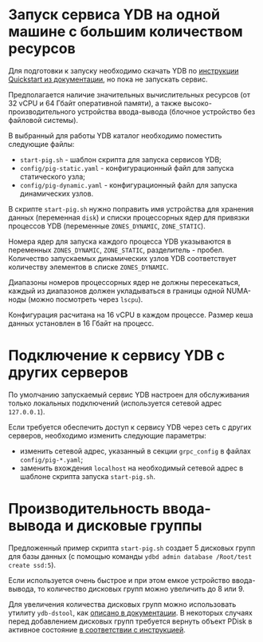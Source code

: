 # Запуск сервиса YDB на одной машине с большим количеством ресурсов

Для подготовки к запуску необходимо скачать YDB по [инструкции Quickstart из документации](https://ydb.tech/ru/docs/getting_started/quickstart), но пока не запускать сервис.

Предполагается наличие значительных вычислительных ресурсов (от 32 vCPU и 64 Гбайт оперативной памяти), а также высоко-производительного устройства ввода-вывода (блочное устройство без файловой системы).

В выбранный для работы YDB каталог необходимо поместить следующие файлы:

* `start-pig.sh` - шаблон скрипта для запуска сервисов YDB;
* `config/pig-static.yaml` - конфигурационный файл для запуска статического узла;
* `config/pig-dynamic.yaml` - конфигурационный файл для запуска динамических узлов.

В скрипте `start-pig.sh` нужно поправить имя устройства для хранения данных (переменная `disk`) и списки процессорных ядер для привязки процессов YDB (переменные `ZONES_DYNAMIC`, `ZONE_STATIC`).

Номера ядер для запуска каждого процесса YDB указываются в переменных `ZONES_DYNAMIC`, `ZONE_STATIC`, разделитель - пробел. Количество запускаемых динамических узлов YDB соответствует количеству элементов в списке `ZONES_DYNAMIC`.

Диапазоны номеров процессорных ядер не должны пересекаться, каждый из диапазонов должен укладываться в границы одной NUMA-ноды (можно посмотреть через `lscpu`).

Конфигурация расчитана на 16 vCPU в каждом процессе. Размер кеша данных установлен в 16 Гбайт на процесс.

# Подключение к сервису YDB с других серверов

По умолчанию запускаемый сервис YDB настроен для обслуживания только локальных подключений (используется сетевой адрес `127.0.0.1`).

Если требуется обеспечить доступ к сервису YDB через сеть с других серверов, необходимо изменить следующие параметры:
* изменить сетевой адрес, указанный в секции `grpc_config` в файлах `config/pig-*.yaml`;
* заменить вхождения `localhost` на необходимый сетевой адрес в шаблоне скрипта запуска `start-pig.sh`.

# Производительность ввода-вывода и дисковые группы

Предложенный пример скрипта `start-pig.sh` создает 5 дисковых групп для базы данных (с помощью команды `ydbd admin database /Root/test create ssd:5`).

Если используется очень быстрое и при этом емкое устройство ввода-вывода, то количество дисковых групп можно увеличить до 8 или 9.

Для увеличения количества дисковых групп можно использовать утилиту `ydb-dstool`, как [описано в документации](https://ydb.tech/ru/docs/maintenance/manual/adding_storage_groups). В некоторых случаях перед добавлением дисковых групп требуется вернуть объект PDisk в активное состояние [в соответствии с инструкцией](https://ydb.tech/ru/docs/maintenance/manual/moving_vdisks#return_a_device_to_work).
